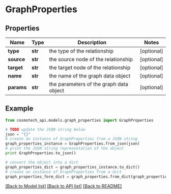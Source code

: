 # GraphProperties


## Properties

Name | Type | Description | Notes
------------ | ------------- | ------------- | -------------
**type** | **str** | the type of the relationship | [optional] 
**source** | **str** | the source node of the relationship | [optional] 
**target** | **str** | the target node of the relationship | [optional] 
**name** | **str** | the name of the graph data object | [optional] 
**params** | **str** | the parameters of the graph data object | [optional] 

## Example

```python
from cosmotech_api.models.graph_properties import GraphProperties

# TODO update the JSON string below
json = "{}"
# create an instance of GraphProperties from a JSON string
graph_properties_instance = GraphProperties.from_json(json)
# print the JSON string representation of the object
print GraphProperties.to_json()

# convert the object into a dict
graph_properties_dict = graph_properties_instance.to_dict()
# create an instance of GraphProperties from a dict
graph_properties_form_dict = graph_properties.from_dict(graph_properties_dict)
```
[[Back to Model list]](../README.md#documentation-for-models) [[Back to API list]](../README.md#documentation-for-api-endpoints) [[Back to README]](../README.md)


